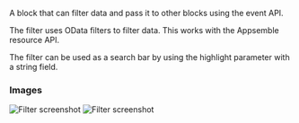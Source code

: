 A block that can filter data and pass it to other blocks using the event API.

The filter uses OData filters to filter data. This works with the Appsemble resource API.

The filter can be used as a search bar by using the highlight parameter with a string field.

### Images

![Filter screenshot](https://gitlab.com/appsemble/appsemble/-/raw/0.27.3/config/assets/filter.png)
![Filter screenshot](https://gitlab.com/appsemble/appsemble/-/raw/0.27.3/config/assets/filter-search-bar.png)
